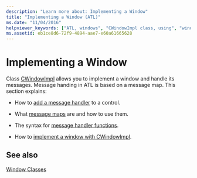 ```yaml
---
description: "Learn more about: Implementing a Window"
title: "Implementing a Window (ATL)"
ms.date: "11/04/2016"
helpviewer_keywords: ["ATL, windows", "CWindowImpl class, using", "windows [C++], implementing in ATL"]
ms.assetid: eb1ce8d6-72f9-4894-aae7-e60a61665628
---
```

# Implementing a Window

Class [CWindowImpl](../atl/reference/cwindowimpl-class.md) allows you to implement a window and handle its messages. Message handing in ATL is based on a message map. This section explains:

- How to [add a message handler](../atl/adding-an-atl-message-handler.md) to a control.

- What [message maps](../atl/message-maps-atl.md) are and how to use them.

- The syntax for [message handler functions](../atl/message-handler-functions.md).

- How to [implement a window with CWindowImpl](../atl/implementing-a-window-with-cwindowimpl.md).

## See also

[Window Classes](../atl/atl-window-classes.md)
